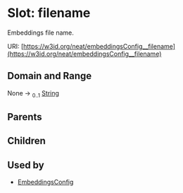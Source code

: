 
# Slot: filename


Embeddings file name.

URI: [https://w3id.org/neat/embeddingsConfig__filename](https://w3id.org/neat/embeddingsConfig__filename)


## Domain and Range

None &#8594;  <sub>0..1</sub> [String](types/String.md)

## Parents


## Children


## Used by

 * [EmbeddingsConfig](EmbeddingsConfig.md)
